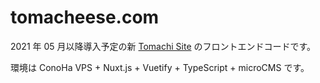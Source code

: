 # tomacheese.com

2021 年 05 月以降導入予定の新 [Tomachi Site](https://tomacheese.com) のフロントエンドコードです。

環境は ConoHa VPS + Nuxt.js + Vuetify + TypeScript + microCMS です。
